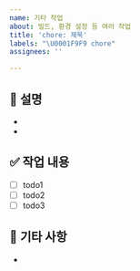 ```yaml
---
name: 기타 작업
about: 빌드, 환경 설정 등 여러 작업
title: 'chore: 제목'
labels: "\U0001F9F9 chore"
assignees: ''

---
```


## 📃 설명

- 
- 

## ✅ 작업 내용

- [ ] todo1
- [ ] todo2
- [ ] todo3

## 💬 기타 사항

-
